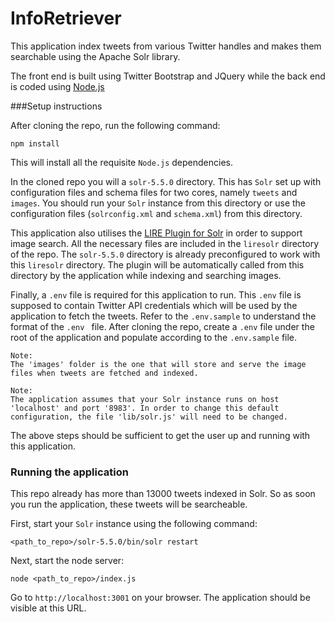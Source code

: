 # InfoRetriever

This application index tweets from various Twitter handles and makes them searchable using the Apache Solr library.

The front end is built using Twitter Bootstrap and JQuery while the back end is coded using [Node.js](https://nodejs.org/)

###Setup instructions

After cloning the repo, run the following command:
```
npm install
```

This will install all the requisite `Node.js` dependencies.

In the cloned repo you will a `solr-5.5.0` directory. This has `Solr` set up with configuration files and schema files for two cores, namely `tweets` and `images`. You should run your `Solr` instance from this directory or use the configuration files (`solrconfig.xml` and `schema.xml`) from this directory.

This application also utilises the [LIRE Plugin for Solr](https://bitbucket.org/dermotte/liresolr) in order to support image search. All the necessary files are included in the `liresolr` directory of the repo. The `solr-5.5.0` directory is already preconfigured to work with this `liresolr` directory. The plugin will be automatically called from this directory by the application while indexing and searching images.

Finally, a `.env` file is required for this application to run. This `.env` file is supposed to contain Twitter API credentials which will be used by the application to fetch the tweets. Refer to the `.env.sample` to understand the format of the `.env ` file. After cloning the repo, create a `.env` file under the root of the application and populate according to the `.env.sample` file.

```
Note:
The 'images' folder is the one that will store and serve the image files when tweets are fetched and indexed.
```

```
Note:
The application assumes that your Solr instance runs on host 'localhost' and port '8983'. In order to change this default configuration, the file 'lib/solr.js' will need to be changed.
```

The above steps should be sufficient to get the user up and running with this application.

### Running the application

This repo already has more than 13000 tweets indexed in Solr. So as soon you run the application, these tweets will be searcheable.

First, start your `Solr` instance using the following command:
```
<path_to_repo>/solr-5.5.0/bin/solr restart
```

Next, start the node server:
```
node <path_to_repo>/index.js
```

Go to `http://localhost:3001` on your browser. The application should be visible at this URL.
